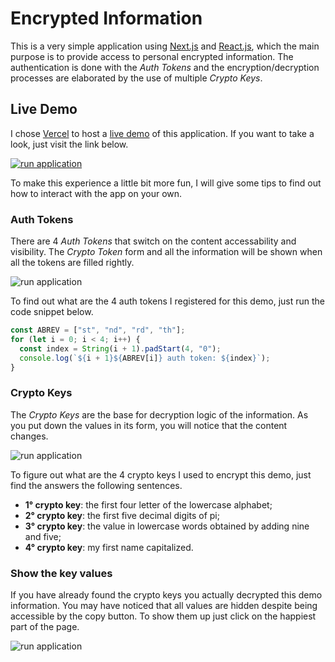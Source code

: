 # Encrypted Information

This is a very simple application using [Next.js](https://nextjs.org/) and [React.js](https://reactjs.org/), which the main purpose is to provide access to personal encrypted information. The authentication is done with the _Auth Tokens_ and the encryption/decryption processes are elaborated by the use of multiple _Crypto Keys_.

## Live Demo

I chose [Vercel](https://vercel.com/) to host a [live demo](https://encrypted-info-app.vercel.app/) of this application. If you want to take a look, just visit the link below.

[![run application](https://github.com/diegoinacio/encrypted-info-app/blob/master/_source\run_application.svg)](https://encrypted-info-app.vercel.app/)

To make this experience a little bit more fun, I will give some tips to find out how to interact with the app on your own.

### Auth Tokens

There are 4 _Auth Tokens_ that switch on the content accessability and visibility. The _Crypto Token_ form and all the information will be shown when all the tokens are filled rightly.

![run application](https://github.com/diegoinacio/encrypted-info-app/blob/master/_source\auth_tokens.gif)

To find out what are the 4 auth tokens I registered for this demo, just run the code snippet below.

```javascript
const ABREV = ["st", "nd", "rd", "th"];
for (let i = 0; i < 4; i++) {
  const index = String(i + 1).padStart(4, "0");
  console.log(`${i + 1}${ABREV[i]} auth token: ${index}`);
}
```

### Crypto Keys

The _Crypto Keys_ are the base for decryption logic of the information. As you put down the values in its form, you will notice that the content changes.

![run application](https://github.com/diegoinacio/encrypted-info-app/blob/master/_source\crypto_keys.gif)

To figure out what are the 4 crypto keys I used to encrypt this demo, just find the answers the following sentences.

- **1° crypto key**: the first four letter of the lowercase alphabet;
- **2° crypto key**: the first five decimal digits of pi;
- **3° crypto key**: the value in lowercase words obtained by adding nine and five;
- **4° crypto key**: my first name capitalized.

### Show the key values

If you have already found the crypto keys you actually decrypted this demo information. You may have noticed that all values are hidden despite being accessible by the copy button. To show them up just click on the happiest part of the page.

![run application](https://github.com/diegoinacio/encrypted-info-app/blob/master/_source\show_values.gif)
